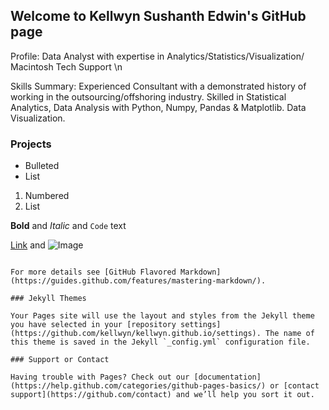 ## Welcome to Kellwyn Sushanth Edwin's GitHub page

Profile: Data Analyst with expertise in Analytics/Statistics/Visualization/ Macintosh Tech Support \n

Skills Summary: Experienced Consultant with a demonstrated history of working in the outsourcing/offshoring industry. Skilled in Statistical Analytics, Data Analysis with Python, Numpy, Pandas & Matplotlib. Data Visualization.

### Projects

- Bulleted
- List

1. Numbered
2. List

**Bold** and _Italic_ and `Code` text

[Link](url) and ![Image](src)
```

For more details see [GitHub Flavored Markdown](https://guides.github.com/features/mastering-markdown/).

### Jekyll Themes

Your Pages site will use the layout and styles from the Jekyll theme you have selected in your [repository settings](https://github.com/kellwyn/kellwyn.github.io/settings). The name of this theme is saved in the Jekyll `_config.yml` configuration file.

### Support or Contact

Having trouble with Pages? Check out our [documentation](https://help.github.com/categories/github-pages-basics/) or [contact support](https://github.com/contact) and we’ll help you sort it out.
